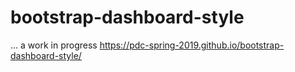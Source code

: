 # bootstrap-dashboard-style

... a work in progress https://pdc-spring-2019.github.io/bootstrap-dashboard-style/
